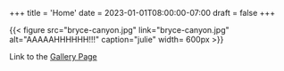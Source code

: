 +++
title = 'Home'
date = 2023-01-01T08:00:00-07:00
draft = false
+++

{{< figure 
    src="bryce-canyon.jpg" link="bryce-canyon.jpg"
    alt="AAAAAHHHHHH!!!"
    caption="julie"
    width= 600px
    >}}

Link to the [Gallery Page](/Julie/gallery/)

